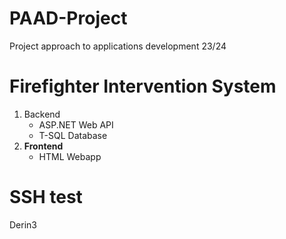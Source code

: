 # PAAD-Project
Project approach to applications development 23/24
# Firefighter Intervention System

1. Backend
    * ASP.NET Web API
    * T-SQL Database
2. **Frontend**
    * HTML Webapp

# SSH test
Derin3
